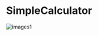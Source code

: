 # SimpleCalculator


![images1](https://user-images.githubusercontent.com/84699135/125451042-40ccab72-0ab8-4470-8407-66a3300dc283.png)
